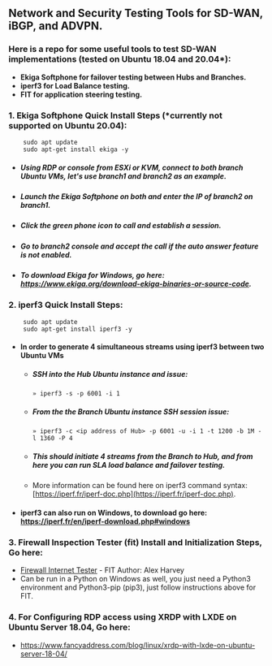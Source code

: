 ## Network and Security Testing Tools for SD-WAN, iBGP, and ADVPN.
    
### Here is a repo for some useful tools to test SD-WAN implementations (tested on Ubuntu 18.04 and 20.04*): 
   * **Ekiga Softphone for failover testing between Hubs and Branches.**
   * **iperf3 for Load Balance testing.**
   * **FIT for application steering testing.** 

   ### 1. Ekiga Softphone Quick Install Steps (*currently not supported on Ubuntu 20.04):
        sudo apt update
        sudo apt-get install ekiga -y
   - ##### Using RDP or console from ESXi or KVM, connect to both branch Ubuntu VMs, let's use branch1 and branch2 as an example.  
   - ##### Launch the Ekiga Softphone on both and enter the IP of branch2 on branch1. 
   - ##### Click the green phone icon to call and establish a session.  
   - ##### Go to branch2 console and accept the call if the auto answer feature is not enabled.
   
   - ##### To download Ekiga for Windows, go here: https://www.ekiga.org/download-ekiga-binaries-or-source-code.

   ### 2. iperf3 Quick Install Steps:
        sudo apt update
        sudo apt-get install iperf3 -y
            
   - #### In order to generate 4 simultaneous streams using iperf3 between two Ubuntu VMs
                
      - ##### SSH into the Hub Ubuntu instance and issue:
            » iperf3 -s -p 6001 -i 1
      - ##### From the the Branch Ubuntu instance SSH session issue:
            » iperf3 -c <ip address of Hub> -p 6001 -u -i 1 -t 1200 -b 1M -l 1360 -P 4
      - ##### This should initiate 4 streams from the Branch to Hub, and from here you can run SLA load balance and failover testing.
    
       - More information can be found here on iperf3 command syntax: [https://iperf.fr/iperf-doc.php](https://iperf.fr/iperf-doc.php).
       
   - #### iperf3 can also run on Windows, to download go here: https://iperf.fr/en/iperf-download.php#windows
         
   ### 3. Firewall Inspection Tester (fit) Install and Initialization Steps, Go here:
   * [Firewall Internet Tester](https://github.com/gahlberg/fit.git) - FIT Author: Alex Harvey
   * Can be run in a Python on Windows as well, you just need a Python3 environment and Python3-pip (pip3), just follow instructions above for FIT. 
   
   ### 4. For Configuring RDP access using XRDP with LXDE on Ubuntu Server 18.04, Go here:
   * https://www.fancyaddress.com/blog/linux/xrdp-with-lxde-on-ubuntu-server-18-04/
